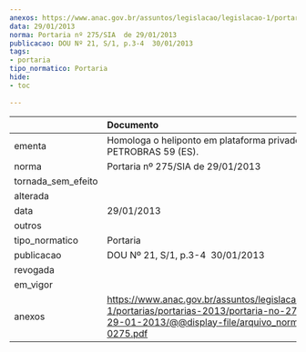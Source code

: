 ```yaml
---
anexos: https://www.anac.gov.br/assuntos/legislacao/legislacao-1/portarias/portarias-2013/portaria-no-275-sia-de-29-01-2013/@@display-file/arquivo_norma/PA2013-0275.pdf
data: 29/01/2013
norma: Portaria nº 275/SIA  de 29/01/2013
publicacao: DOU Nº 21, S/1, p.3-4  30/01/2013
tags:
- portaria
tipo_normatico: Portaria
hide: 
- toc 
 
---
```


|                    | Documento                                                                                                                                                        |
|:-------------------|:-----------------------------------------------------------------------------------------------------------------------------------------------------------------|
| ementa             | Homologa o heliponto em plataforma privado PETROBRAS 59 (ES).                                                                                                    |
| norma              | Portaria nº 275/SIA  de 29/01/2013                                                                                                                               |
| tornada_sem_efeito |                                                                                                                                                                  |
| alterada           |                                                                                                                                                                  |
| data               | 29/01/2013                                                                                                                                                       |
| outros             |                                                                                                                                                                  |
| tipo_normatico     | Portaria                                                                                                                                                         |
| publicacao         | DOU Nº 21, S/1, p.3-4  30/01/2013                                                                                                                                |
| revogada           |                                                                                                                                                                  |
| em_vigor           |                                                                                                                                                                  |
| anexos             | https://www.anac.gov.br/assuntos/legislacao/legislacao-1/portarias/portarias-2013/portaria-no-275-sia-de-29-01-2013/@@display-file/arquivo_norma/PA2013-0275.pdf |